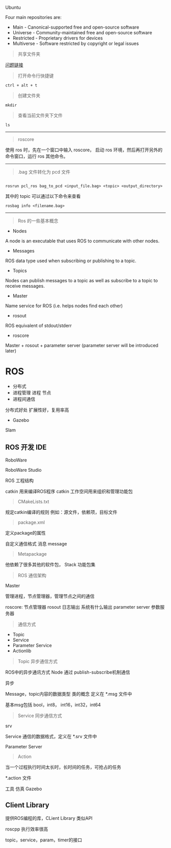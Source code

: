 Ubuntu


Four main repositories are:

* Main - Canonical-supported free and open-source software
* Universe - Community-maintained free and open-source software
* Restricted - Proprietary drivers for devices
* Multiverse - Software restricted by copyright or legal issues

> 共享文件夹

[问题链接](https://blog.csdn.net/u014665013/article/details/69221524)

> 打开命令行快捷键

`ctrl + alt + t`

> 创建文件夹

`mkdir`

> 查看当前文件夹下文件

`ls`

---

> roscore

使用 ros 时，先在一个窗口中输入 roscore， 启动 ros 环境，然后再打开另外的 命令窗口，运行 ros 其他命令。

---

> .bag 文件转化为 pcd 文件

```

rosrun pcl_ros bag_to_pcd <input_file.bag> <topic> <output_directory>

```

其中的 topic 可以通过以下命令来查看

```
rosbag info <filename.bag>

```

---

> Ros 的一些基本概念

* Nodes

A node is an executable that uses ROS to communicate with other nodes.

* Messages

ROS data type used when subscribing or publishing to a topic.

* Topics

Nodes can publish messages to a topic as well as subscribe to a topic to receive messages.

* Master

Name service for ROS (i.e. helps nodes find each other)

* rosout

ROS equivalent of stdout/stderr

* roscore

Master + rosout + parameter server (parameter server will be introduced later)


# ROS

* 分布式
* 进程管理 进程 节点
* 进程间通信

分布式好处
扩展性好，复用率高

* Gazebo

Slam

## ROS 开发 IDE

RoboWare

RoboWare Studio

ROS 工程结构

catkin 用来编译ROS程序
catkin 工作空间用来组织和管理功能包

> CMakeLists.txt

规定catkin编译的规则 例如：源文件，依赖项，目标文件

> package.xml

定义package的属性

自定义通信格式
消息 message

> Metapackage

他依赖了很多其他的软件包， Stack 功能包集

> ROS 通信架构

Master

管理进程，节点管理器，管理节点之间的通信

roscore: 节点管理器
rosout 日志输出 系统有什么输出
parameter server 参数服务器


> 通信方式

* Topic
* Service
* Parameter Service
* Actionlib



> Topic 异步通信方式

ROS中的异步通讯方式
Node 通过 publish-subscribe机制通信

异步

Message，topic内容的数据类型  类的概念 定义在 *.msg 文件中

基本msg包括
bool，int8， int16，int32，int64

> Service 同步通信方式


 srv 

Service 通信的数据格式，定义在 *.srv 文件中

 Parameter Server

> Action

当一个过程执行时间太长时，长时间的任务，可抢占的任务

*.action 文件

工具
仿真 Gazebo


## Client Library
提供ROS编程的库，CLient Library 类似API


roscpp 执行效率很高

topic，service，param，timer的接口









 



















